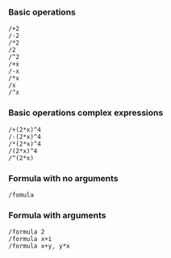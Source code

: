 
### Basic operations
```
/+2
/-2
/*2
/2
/^2
/+x
/-x
/*x
/x
/^x
```

### Basic operations complex expressions
```
/+(2*x)^4
/-(2*x)^4
/*(2*x)^4
/(2*x)^4
/^(2*x)
```

### Formula with no arguments
```
/fomula 
```

### Formula with arguments
```
/formula 2
/formula x+i
/formula x+y, y*x 
```

